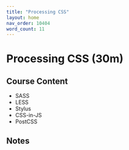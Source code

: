 ```yaml
---
title: "Processing CSS"
layout: home
nav_order: 10404
word_count: 11
---
```

# Processing CSS (30m)

## Course Content

- SASS
- LESS
- Stylus
- CSS-in-JS
- PostCSS

## Notes









